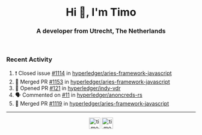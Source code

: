 <h1 align="center">Hi 👋, I'm Timo</h1>
<h3 align="center">A developer from Utrecht, The Netherlands</h3>
<br/>
<!-- https://github.com/rahuldkjain/github-profile-readme-generator --!>

<!--  <p align="left"><img src="https://github-readme-stats.vercel.app/api?username=timoglastra&show_icons=true&count_private=true&" alt="timoglastra" /></p> --!>

<!--
Github language stats
<p align="left"><img src="https://github-readme-stats.vercel.app/api/top-langs/?username=timoglastra&layout=compact" alt="timoglastra" /><p>
-->

<!-- Codestats language stats -->
<!-- <p align="left"><img src="https://codestats-readme.vercel.app/api/top-langs/?username=timoglastra&layout=compact&language_count=12" alt="timoglastra" /><p>    --!>
  
<h3>Recent Activity</h3>

<!--START_SECTION:activity-->
1. ❗️ Closed issue [#1114](https://github.com/hyperledger/aries-framework-javascript/issues/1114) in [hyperledger/aries-framework-javascript](https://github.com/hyperledger/aries-framework-javascript)
2. 🎉 Merged PR [#1153](https://github.com/hyperledger/aries-framework-javascript/pull/1153) in [hyperledger/aries-framework-javascript](https://github.com/hyperledger/aries-framework-javascript)
3. 💪 Opened PR [#121](https://github.com/hyperledger/indy-vdr/pull/121) in [hyperledger/indy-vdr](https://github.com/hyperledger/indy-vdr)
4. 🗣 Commented on [#11](https://github.com/hyperledger/anoncreds-rs/issues/11) in [hyperledger/anoncreds-rs](https://github.com/hyperledger/anoncreds-rs)
5. 🎉 Merged PR [#1119](https://github.com/hyperledger/aries-framework-javascript/pull/1119) in [hyperledger/aries-framework-javascript](https://github.com/hyperledger/aries-framework-javascript)
<!--END_SECTION:activity-->

---

<p align="center">
<a href="https://twitter.com/timoglastra" target="blank"><img align="center" src="https://cdn.jsdelivr.net/npm/simple-icons@3.0.1/icons/twitter.svg" alt="timoglastra" height="30" width="30" /></a>
<a href="https://linkedin.com/in/timoglastra" target="blank"><img align="center" src="https://cdn.jsdelivr.net/npm/simple-icons@3.0.1/icons/linkedin.svg" alt="timoglastra" height="30" width="30" /></a>
</p>




